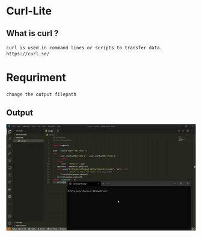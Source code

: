 # Curl-Lite

## What is curl ?
    curl is used in command lines or scripts to transfer data.
    https://curl.se/
# Requriment 
    change the output filepath 

## Output

![](output.gif)
